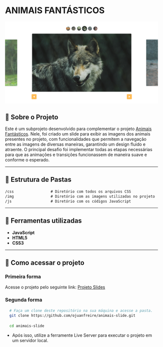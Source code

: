 # ANIMAIS FANTÁSTICOS
<p align = "center">
  <img src = "https://github.com/ojuanfreire/animais-slide/blob/master/img/pagina-inicial.png" alt = "Slide" tittle = "Slide">
</p> 

## 📕 Sobre o Projeto
  Este é um subprojeto desenvolvido para complementar o projeto [Animais Fantásticos](https://github.com/ojuanfreire/animais-fantasticos). 
  Nele, foi criado um slide para exibir as imagens dos animais presentes no projeto, com funcionalidades que permitem a navegação entre as imagens de diversas maneiras, garantindo um design fluido e atraente. 
  O principal desafio foi implementar todas as etapas necessárias para que as animações e transições funcionassem de maneira suave e conforme o esperado.

  ---

  ## 📁 Estrutura de Pastas
  ```
  /css                 # Diretório com todos os arquivos CSS
  /img                 # Diretório com as imagens utilizadas no projeto
  /js                  # Diretório com os códigos JavaScript
  ```
---

## 🔨 Ferramentas utilizadas
 - **JavaScript**
 - **HTML5**
 - **CSS3**

---

## 📌 Como acessar o projeto

### Primeira forma

Acesse o projeto pelo seguinte link: [Projeto Slides](https://ojuanfreire.github.io/animais-slide/)

### Segunda forma
```bash
  # Faça um clone deste repositório na sua máquina e acesse a pasta.
  git clone https://github.com/ojuanfreire/animais-slide.git

  cd animais-slide
```
-
  Após isso, utilize a ferramente Live Server para executar o projeto em um servidor local.
